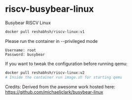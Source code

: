 # riscv-busybear-linux
Busybear RISCV Linux

```sh
docker pull reshabhsh/riscv-linux:v1 
```

Please run the container in --privileged mode

```
Username: root
Password: busybear
```

If you want to tweak the configuration before running qemu:
```sh
docker pull reshabhsh/riscv-linux:v2
# Inside the container run image.sh for starting qemu
```

Credits: Derived from the awesome work hosted here: https://github.com/michaeljclark/busybear-linux
